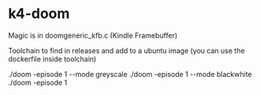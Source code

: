 # k4-doom


Magic is in doomgeneric_kfb.c (Kindle Framebuffer)

Toolchain to find in releases and add to a ubuntu image (you can use the dockerfile inside toolchain)


./doom -episode 1 --mode greyscale
./doom -episode 1 --mode blackwhite 
./doom -episode 1